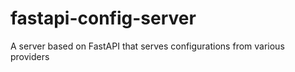 # fastapi-config-server
A server based on FastAPI that serves configurations from various providers
